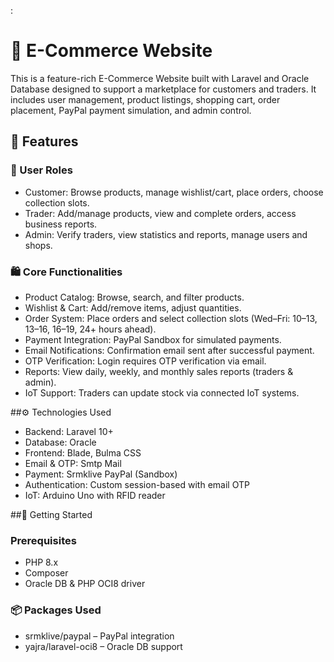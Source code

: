 :

# 🛒 E-Commerce Website
This is a feature-rich E-Commerce Website built with Laravel and Oracle Database designed to support a marketplace for customers and traders. It includes user management, product listings, shopping cart, order placement, PayPal payment simulation, and admin control.

## 🔧 Features
### 👥 User Roles
- Customer: Browse products, manage wishlist/cart, place orders, choose collection slots.
- Trader: Add/manage products, view and complete orders, access business reports.
- Admin: Verify traders, view statistics and reports, manage users and shops.

### 🛍️ Core Functionalities
- Product Catalog: Browse, search, and filter products.
- Wishlist & Cart: Add/remove items, adjust quantities.
- Order System: Place orders and select collection slots (Wed–Fri: 10–13, 13–16, 16–19, 24+ hours ahead).
- Payment Integration: PayPal Sandbox for simulated payments.
- Email Notifications: Confirmation email sent after successful payment.
- OTP Verification: Login requires OTP verification via email.
- Reports: View daily, weekly, and monthly sales reports (traders & admin).
- IoT Support: Traders can update stock via connected IoT systems.

##⚙️ Technologies Used
- Backend: Laravel 10+
- Database: Oracle
- Frontend: Blade, Bulma CSS
- Email & OTP: Smtp Mail
- Payment: Srmklive PayPal (Sandbox)
- Authentication: Custom session-based with email OTP
- IoT: Arduino Uno with RFID reader 

##🚀 Getting Started
### Prerequisites
- PHP 8.x
- Composer
- Oracle DB & PHP OCI8 driver

### 📦 Packages Used
- srmklive/paypal – PayPal integration
- yajra/laravel-oci8 – Oracle DB support



